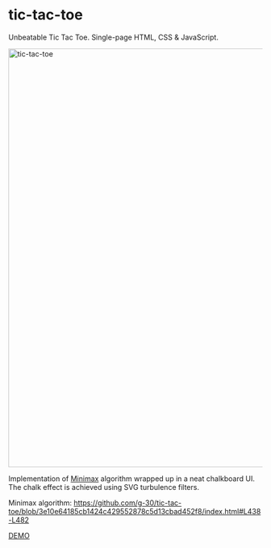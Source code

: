 # tic-tac-toe
Unbeatable Tic Tac Toe. Single-page HTML, CSS &amp; JavaScript.

<img width="830" alt="tic-tac-toe" src="https://github.com/g-30/tic-tac-toe/assets/8287493/5dd43d69-1f90-4d90-aacd-be865b4009df">

Implementation of [Minimax](https://en.wikipedia.org/wiki/Minimax) algorithm wrapped up in a neat chalkboard UI. The chalk effect is achieved using SVG turbulence filters.

Minimax algorithm:
https://github.com/g-30/tic-tac-toe/blob/3e10e64185cb1424c429552878c5d13cbad452f8/index.html#L438-L482

[DEMO](https://g-30.github.io/tic-tac-toe/)
